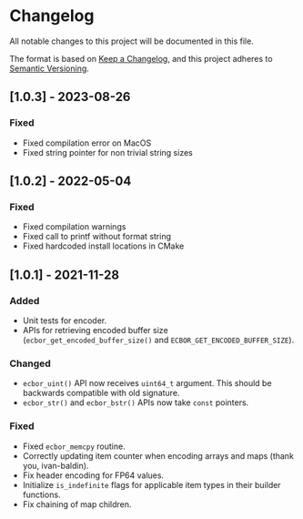 # Changelog
All notable changes to this project will be documented in this file.

The format is based on [Keep a Changelog](https://keepachangelog.com/en/1.0.0/),
and this project adheres to [Semantic Versioning](https://semver.org/spec/v2.0.0.html).

## [1.0.3] - 2023-08-26
### Fixed
- Fixed compilation error on MacOS
- Fixed string pointer for non trivial string sizes

## [1.0.2] - 2022-05-04
### Fixed
- Fixed compilation warnings
- Fixed call to printf without format string
- Fixed hardcoded install locations in CMake

## [1.0.1] - 2021-11-28
### Added
- Unit tests for encoder.
- APIs for retrieving encoded buffer size (`ecbor_get_encoded_buffer_size()` and `ECBOR_GET_ENCODED_BUFFER_SIZE`).

### Changed
- `ecbor_uint()` API now receives `uint64_t` argument. This should be backwards compatible with old signature.
- `ecbor_str()` and `ecbor_bstr()` APIs now take `const` pointers.

### Fixed
- Fixed `ecbor_memcpy` routine.
- Correctly updating item counter when encoding arrays and maps (thank you, ivan-baldin).
- Fix header encoding for FP64 values.
- Initialize `is_indefinite` flags for applicable item types in their builder functions.
- Fix chaining of map children.
